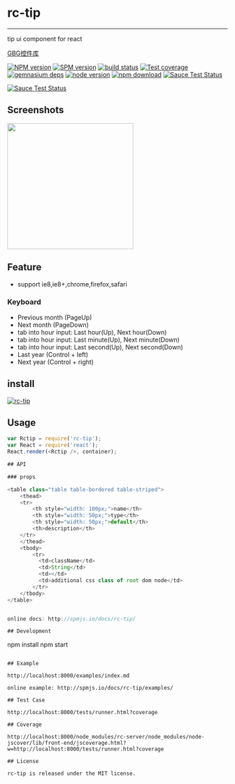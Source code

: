 # rc-tip
---


tip ui component for react

[GBG控件库](http://demo.alibaba-inc.com/categories/1977/projects/11855)

[![NPM version][npm-image]][npm-url]
[![SPM version](http://spmjs.io/badge/rc-tip)](http://spmjs.io/package/rc-tip)
[![build status][travis-image]][travis-url]
[![Test coverage][coveralls-image]][coveralls-url]
[![gemnasium deps][gemnasium-image]][gemnasium-url]
[![node version][node-image]][node-url]
[![npm download][download-image]][download-url]
[![Sauce Test Status](https://saucelabs.com/buildstatus/rc-tip)](https://saucelabs.com/u/rc-tip)

[![Sauce Test Status](https://saucelabs.com/browser-matrix/rc-tip.svg)](https://saucelabs.com/u/rc-tip)

[npm-image]: http://img.shields.io/npm/v/rc-tip.svg?style=flat-square
[npm-url]: http://npmjs.org/package/rc-tip
[travis-image]: https://img.shields.io/travis/react-component/tip.svg?style=flat-square
[travis-url]: https://travis-ci.org/react-component/tip
[coveralls-image]: https://img.shields.io/coveralls/react-component/tip.svg?style=flat-square
[coveralls-url]: https://coveralls.io/r/react-component/tip?branch=master
[gemnasium-image]: http://img.shields.io/gemnasium/react-component/tip.svg?style=flat-square
[gemnasium-url]: https://gemnasium.com/react-component/tip
[node-image]: https://img.shields.io/badge/node.js-%3E=_0.10-green.svg?style=flat-square
[node-url]: http://nodejs.org/download/
[download-image]: https://img.shields.io/npm/dm/rc-tip.svg?style=flat-square
[download-url]: https://npmjs.org/package/rc-tip

## Screenshots

<img src="http://gtms02.alicdn.com/tps/i2/TB1luFKHXXXXXb3XXXXl4OqLpXX-574-596.png" width="288"/>


## Feature

* support ie8,ie8+,chrome,firefox,safari

### Keyboard

* Previous month (PageUp)
* Next month (PageDown)
* tab into hour input: Last hour(Up), Next hour(Down)
* tab into hour input: Last minute(Up), Next minute(Down)
* tab into hour input: Last second(Up), Next second(Down)
* Last year (Control + left)
* Next year (Control + right)

## install

[![rc-tip](https://nodei.co/npm/rc-tip.png)](https://npmjs.org/package/rc-tip)

## Usage

```js
var Rctip = require('rc-tip');
var React = require('react');
React.render(<Rctip />, container);

## API

### props

<table class="table table-bordered table-striped">
    <thead>
    <tr>
        <th style="width: 100px;">name</th>
        <th style="width: 50px;">type</th>
        <th style="width: 50px;">default</th>
        <th>description</th>
    </tr>
    </thead>
    <tbody>
        <tr>
          <td>className</td>
          <td>String</td>
          <td></td>
          <td>additional css class of root dom node</td>
        </tr>
    </tbody>
</table>


online docs: http://spmjs.io/docs/rc-tip/

## Development

```
npm install
npm start
```

## Example

http://localhost:8000/examples/index.md

online example: http://spmjs.io/docs/rc-tip/examples/

## Test Case

http://localhost:8000/tests/runner.html?coverage

## Coverage

http://localhost:8000/node_modules/rc-server/node_modules/node-jscover/lib/front-end/jscoverage.html?w=http://localhost:8000/tests/runner.html?coverage

## License

rc-tip is released under the MIT license.
